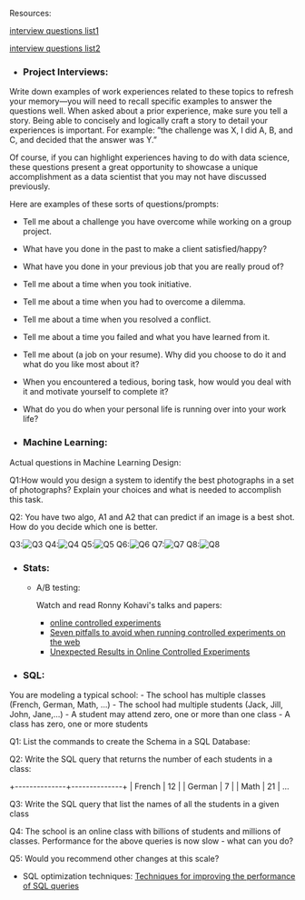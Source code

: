 Resources:

[interview questions list1](https://www.springboard.com/blog/data-science-interview-questions/)

[interview questions list2](https://www.analyticsvidhya.com/blog/2018/06/comprehensive-data-science-machine-learning-interview-guide/)


- ### Project Interviews:
Write down examples of work experiences related to these topics to refresh your memory—you will need to recall specific examples to answer the questions well. When asked about a prior experience, make sure you tell a story. Being able to concisely and logically craft a story to detail your experiences is important. For example: ”the challenge was X, I did A, B, and C, and decided that the answer was Y.”

Of course, if you can highlight experiences having to do with data science, these questions present a great opportunity to showcase a unique accomplishment as a data scientist that you may not have discussed previously.

Here are examples of these sorts of questions/prompts:

  - Tell me about a challenge you have overcome while working on a group project.
  - What have you done in the past to make a client satisfied/happy?
  - What have you done in your previous job that you are really proud of?
  - Tell me about a time when you took initiative.
  - Tell me about a time when you had to overcome a dilemma.
  - Tell me about a time when you resolved a conflict.
  - Tell me about a time you failed and what you have learned from it.
  - Tell me about (a job on your resume). Why did you choose to do it and what do you like most about it?
  - When you encountered a tedious, boring task, how would you deal with it and motivate yourself to complete it?
  - What do you do when your personal life is running over into your work life?


- ### Machine Learning:

Actual questions in Machine Learning Design: 

Q1:How would you design a system to identify the best photographs in a set of photographs? Explain your choices and what is needed to accomplish this task.

Q2: You have two algo, A1 and A2 that can predict if an image is a best shot. How do you decide which one is better.

Q3:![Q3](https://github.com/dingchaoz/jiawen_mentorship_plan/blob/master/11%20of%2019.png)
Q4:![Q4](https://github.com/dingchaoz/jiawen_mentorship_plan/blob/master/12%20of%2019.png)
Q5:![Q5](https://github.com/dingchaoz/jiawen_mentorship_plan/blob/master/13%20of%2019.png)
Q6:![Q6](https://github.com/dingchaoz/jiawen_mentorship_plan/blob/master/14%20of%2019.png)
Q7:![Q7](https://github.com/dingchaoz/jiawen_mentorship_plan/blob/master/15%20of%2019.png)
Q8:![Q8](https://github.com/dingchaoz/jiawen_mentorship_plan/blob/master/16%20of%2019.png)



- ### Stats:
  - A/B testing:

    Watch and read Ronny Kohavi's talks and papers:
    - [online controlled experiments](https://www.youtube.com/watch?v=qtboCGd_hTA)
    - [Seven pitfalls to avoid when running controlled experiments on the web](https://www.researchgate.net/publication/221653160_Seven_pitfalls_to_avoid_when_running_controlled_experiments_on_the_web)
    - [Unexpected Results in Online Controlled Experiments](https://www.researchgate.net/publication/220520287_Unexpected_Results_in_Online_Controlled_Experiments)


- ### SQL:

You are modeling a typical school:
    -	The school has multiple classes (French, German, Math, …)
    - The school had multiple students (Jack, Jill, John, Jane,...)
    -	A student may attend zero, one or more than one class
    -	A class has zero, one or more students

Q1:
List the commands to create the Schema in a SQL Database:

Q2: 
Write the SQL query that returns the number of each students in a class:

+--------------+--------------+
| French       |   12         |
| German       |   7          |
| Math         |   21         |
… 

Q3: 
Write the SQL query that list the names of all the students in a given class

Q4: 
The school is an online class with billions of students and millions of classes. Performance for the above queries is now slow - what can you do?


Q5: Would you recommend other changes at this scale?

  - SQL optimization techniques:
[Techniques for improving the performance of SQL queries](https://www.ibm.com/support/knowledgecenter/en/SSZLC2_9.0.0/com.ibm.commerce.developer.doc/refs/rsdperformanceworkspaces.htm)

